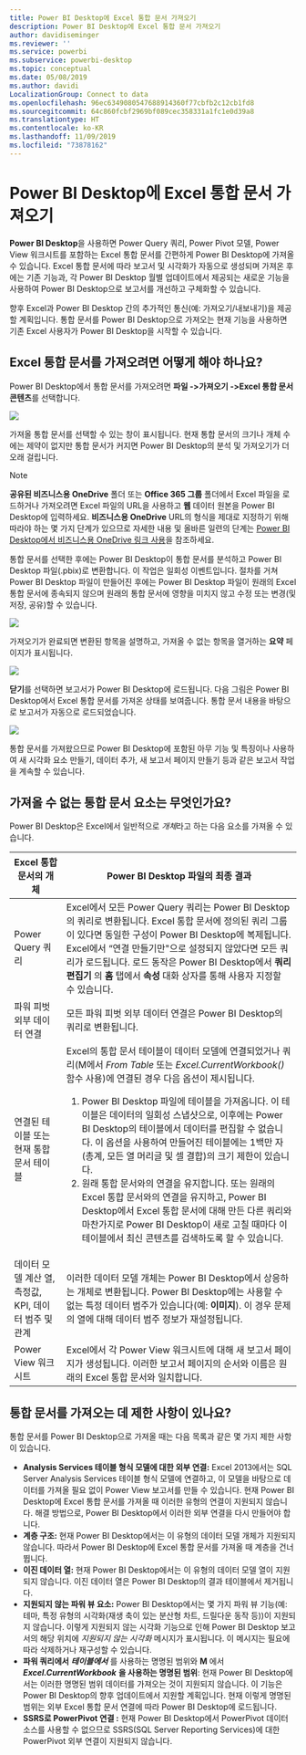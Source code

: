 ```yaml
---
title: Power BI Desktop에 Excel 통합 문서 가져오기
description: Power BI Desktop에 Excel 통합 문서 가져오기
author: davidiseminger
ms.reviewer: ''
ms.service: powerbi
ms.subservice: powerbi-desktop
ms.topic: conceptual
ms.date: 05/08/2019
ms.author: davidi
LocalizationGroup: Connect to data
ms.openlocfilehash: 96ec6349080547688914360f77cbfb2c12cb1fd8
ms.sourcegitcommit: 64c860fcbf2969bf089cec358331a1fc1e0d39a8
ms.translationtype: HT
ms.contentlocale: ko-KR
ms.lasthandoff: 11/09/2019
ms.locfileid: "73878162"
---
```

# <a name="import-excel-workbooks-into-power-bi-desktop"></a>Power BI Desktop에 Excel 통합 문서 가져오기
**Power BI Desktop**을 사용하면 Power Query 쿼리, Power Pivot 모델, Power View 워크시트를 포함하는 Excel 통합 문서를 간편하게 Power BI Desktop에 가져올 수 있습니다. Excel 통합 문서에 따라 보고서 및 시각화가 자동으로 생성되며 가져온 후에는 기존 기능과, 각 Power BI Desktop 월별 업데이트에서 제공되는 새로운 기능을 사용하여 Power BI Desktop으로 보고서를 개선하고 구체화할 수 있습니다.

향후 Excel과 Power BI Desktop 간의 추가적인 통신(예: 가져오기/내보내기)을 제공할 계획입니다. 통합 문서를 Power BI Desktop으로 가져오는 현재 기능을 사용하면 기존 Excel 사용자가 Power BI Desktop을 시작할 수 있습니다.

## <a name="how-do-i-import-an-excel-workbook"></a>Excel 통합 문서를 가져오려면 어떻게 해야 하나요?
Power BI Desktop에서 통합 문서를 가져오려면 **파일 -\>가져오기 -\>Excel 통합 문서 콘텐츠**를 선택합니다.

![](media/desktop-import-excel-workbooks/importexceltopbi_1.png)

가져올 통합 문서를 선택할 수 있는 창이 표시됩니다. 현재 통합 문서의 크기나 개체 수에는 제약이 없지만 통합 문서가 커지면 Power BI Desktop의 분석 및 가져오기가 더 오래 걸립니다.

> [!NOTE]
> **공유된 비즈니스용 OneDrive** 폴더 또는 **Office 365 그룹** 폴더에서 Excel 파일을 로드하거나 가져오려면 Excel 파일의 URL을 사용하고 **웹** 데이터 원본을 Power BI Desktop에 입력하세요. **비즈니스용 OneDrive** URL의 형식을 제대로 지정하기 위해 따라야 하는 몇 가지 단계가 있으므로 자세한 내용 및 올바른 일련의 단계는 [Power BI Desktop에서 비즈니스용 OneDrive 링크 사용](desktop-use-onedrive-business-links.md)을 참조하세요.
> 
> 

통합 문서를 선택한 후에는 Power BI Desktop이 통합 문서를 분석하고 Power BI Desktop 파일(.pbix)로 변환합니다. 이 작업은 일회성 이벤트입니다. 절차를 거쳐 Power BI Desktop 파일이 만들어진 후에는 Power BI Desktop 파일이 원래의 Excel 통합 문서에 종속되지 않으며 원래의 통합 문서에 영향을 미치지 않고 수정 또는 변경(및 저장, 공유)할 수 있습니다.

![](media/desktop-import-excel-workbooks/importexceltopbi_2.png)

가져오기가 완료되면 변환된 항목을 설명하고, 가져올 수 없는 항목을 열거하는 **요약** 페이지가 표시됩니다.

![](media/desktop-import-excel-workbooks/importexceltopbi_3.png)

**닫기**를 선택하면 보고서가 Power BI Desktop에 로드됩니다. 다음 그림은 Power BI Desktop에서 Excel 통합 문서를 가져온 상태를 보여줍니다. 통합 문서 내용을 바탕으로 보고서가 자동으로 로드되었습니다.

![](media/desktop-import-excel-workbooks/importexceltopbi_4.png)

통합 문서를 가져왔으므로 Power BI Desktop에 포함된 아무 기능 및 특징이나 사용하여 새 시각화 요소 만들기, 데이터 추가, 새 보고서 페이지 만들기 등과 같은 보고서 작업을 계속할 수 있습니다.

## <a name="which-workbook-elements-are-imported"></a>가져올 수 없는 통합 문서 요소는 무엇인가요?
Power BI Desktop은 Excel에서 일반적으로 *개체*라고 하는 다음 요소를 가져올 수 있습니다.

| Excel 통합 문서의 개체 | Power BI Desktop 파일의 최종 결과 |
| --- | --- |
| Power Query 쿼리 |Excel에서 모든 Power Query 쿼리는 Power BI Desktop의 쿼리로 변환됩니다. Excel 통합 문서에 정의된 쿼리 그룹이 있다면 동일한 구성이 Power BI Desktop에 복제됩니다. Excel에서 “연결 만들기만"으로 설정되지 않았다면 모든 쿼리가 로드됩니다. 로드 동작은 Power BI Desktop에서 **쿼리 편집기** 의 **홈** 탭에서 **속성** 대화 상자를 통해 사용자 지정할 수 있습니다. |
| 파워 피벗 외부 데이터 연결 |모든 파워 피벗 외부 데이터 연결은 Power BI Desktop의 쿼리로 변환됩니다. |
| 연결된 테이블 또는 현재 통합 문서 테이블 |Excel의 통합 문서 테이블이 데이터 모델에 연결되었거나 쿼리(M에서 *From Table* 또는 *Excel.CurrentWorkbook()* 함수 사용)에 연결된 경우 다음 옵션이 제시됩니다. <ol><li>Power BI Desktop 파일에 테이블을 가져옵니다. 이 테이블은 데이터의 일회성 스냅샷으로, 이후에는 Power BI Desktop의 테이블에서 데이터를 편집할 수 없습니다. 이 옵션을 사용하여 만들어진 테이블에는 1백만 자(총계, 모든 열 머리글 및 셀 결합)의 크기 제한이 있습니다.</li><li>원래 통합 문서와의 연결을 유지합니다. 또는 원래의 Excel 통합 문서와의 연결을 유지하고, Power BI Desktop에서 Excel 통합 문서에 대해 만든 다른 쿼리와 마찬가지로 Power BI Desktop이 새로 고칠 때마다 이 테이블에서 최신 콘텐츠를 검색하도록 할 수 있습니다.</li></ul> |
| 데이터 모델 계산 열, 측정값, KPI, 데이터 범주 및 관계 |이러한 데이터 모델 개체는 Power BI Desktop에서 상응하는 개체로 변환됩니다. Power BI Desktop에는 사용할 수 없는 특정 데이터 범주가 있습니다(예: **이미지**). 이 경우 문제의 열에 대해 데이터 범주 정보가 재설정됩니다. |
| Power View 워크시트 |Excel에서 각 Power View 워크시트에 대해 새 보고서 페이지가 생성됩니다. 이러한 보고서 페이지의 순서와 이름은 원래의 Excel 통합 문서와 일치합니다. |

## <a name="are-there-any-limitations-to-importing-a-workbook"></a>통합 문서를 가져오는 데 제한 사항이 있나요?
통합 문서를 Power BI Desktop으로 가져올 때는 다음 목록과 같은 몇 가지 제한 사항이 있습니다.

* **Analysis Services 테이블 형식 모델에 대한 외부 연결:** Excel 2013에서는 SQL Server Analysis Services 테이블 형식 모델에 연결하고, 이 모델을 바탕으로 데이터를 가져올 필요 없이 Power View 보고서를 만들 수 있습니다. 현재 Power BI Desktop에 Excel 통합 문서를 가져올 때 이러한 유형의 연결이 지원되지 않습니다. 해결 방법으로, Power BI Desktop에서 이러한 외부 연결을 다시 만들어야 합니다.
* **계층 구조:** 현재 Power BI Desktop에서는 이 유형의 데이터 모델 개체가 지원되지 않습니다. 따라서 Power BI Desktop에 Excel 통합 문서를 가져올 때 계층을 건너뜁니다.
* **이진 데이터 열:** 현재 Power BI Desktop에서는 이 유형의 데이터 모델 열이 지원되지 않습니다. 이진 데이터 열은 Power BI Desktop의 결과 테이블에서 제거됩니다.
* **지원되지 않는 파워 뷰 요소:** Power BI Desktop에서는 몇 가지 파워 뷰 기능(예: 테마, 특정 유형의 시각화(재생 축이 있는 분산형 차트, 드릴다운 동작 등))이 지원되지 않습니다. 이렇게 지원되지 않는 시각화 기능으로 인해 Power BI Desktop 보고서의 해당 위치에 *지원되지 않는 시각화* 메시지가 표시됩니다. 이 메시지는 필요에 따라 삭제하거나 재구성할 수 있습니다.
* **파워 쿼리에서** ***테이블에서*** 를 사용하는 명명된 범위와 **M** 에서 ***Excel.CurrentWorkbook*** **을 사용하는 명명된 범위**: 현재 Power BI Desktop에서는 이러한 명명된 범위 데이터를 가져오는 것이 지원되지 않습니다. 이 기능은 Power BI Desktop의 향후 업데이트에서 지원할 계획입니다. 현재 이렇게 명명된 범위는 외부 Excel 통합 문서 연결에 따라 Power BI Desktop에 로드됩니다.
* **SSRS로 PowerPivot 연결 :** 현재 Power BI Desktop에서 PowerPivot 데이터 소스를 사용할 수 없으므로 SSRS(SQL Server Reporting Services)에 대한 PowerPivot 외부 연결이 지원되지 않습니다.

